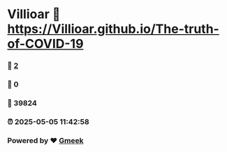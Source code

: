 # Villioar :link: https://Villioar.github.io/The-truth-of-COVID-19 
### :page_facing_up: [2](https://Villioar.github.io/The-truth-of-COVID-19/tag.html) 
### :speech_balloon: 0 
### :hibiscus: 39824 
### :alarm_clock: 2025-05-05 11:42:58 
### Powered by :heart: [Gmeek](https://github.com/Meekdai/Gmeek)

